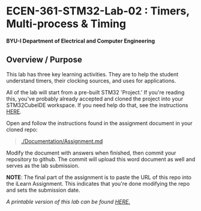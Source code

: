 # ECEN-361-STM32-Lab-02 : Timers, Multi-process & Timing
#### BYU-I  Department of Electrical and Computer Engineering

## Overview / Purpose
This lab has three key learning activities.  They are to help the student understand timers, their clocking sources, and uses for applications.

All of the lab will start from a pre-built STM32 'Project.'  If you're reading this, you've probably already accepted and cloned the project into your STM32CubeIDE workspace.  If you need help do that, see the instructions [HERE](./Documentation/Working_with_Labs_from_Github_Classroom_Repository.pdf).

Open and follow the instructions found in the assignment document in your cloned repo: 

>   [./Documentation/Assignment.md](./Documentation/Assignment.md)


Modify the document with answers when finished, then commit your repository to github. The commit will upload this word document as well and serves as the lab submission.

**NOTE**:  The final part of the assignment is to paste the URL of this repo into the iLearn Assignment.  This indicates that you're done modifying the repo and sets the submission date.

*A printable version of this lab can be found [HERE.](./Documentation/ECEN-361-Lab-02--STM32%20Clocks,%20Timers,%20and%20Interrupts.pdf)*